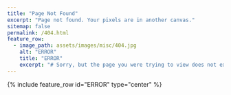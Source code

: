```yaml
---
title: "Page Not Found"
excerpt: "Page not found. Your pixels are in another canvas."
sitemap: false
permalink: /404.html
feature_row:
  - image_path: assets/images/misc/404.jpg
    alt: "ERROR"
    title: "ERROR"
    excerpt: "# Sorry, but the page you were trying to view does not exist *:(*"
---
```


{% include feature_row id="ERROR" type="center" %}